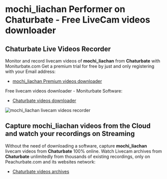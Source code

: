 # mochi_liachan Performer on Chaturbate - Free LiveCam videos downloader

## Chaturbate Live Videos Recorder

Monitor and record livecam videos of **mochi_liachan** from **Chaturbate** with Moniturbate.com
Get a premium trial for free by just and only registering with your Email address:
* [mochi_liachan Premium videos downloader](https://moniturbate.com/request-demo-licence-key.html)

Free livecam videos downloader - Moniturbate Software:
* [Chaturbate videos downloader](https://moniturbate.com/moniturbate-download-software.html)

![mochi_liachan livecam videos recorder](https://peachurnet.com/templates/moniturbate-software.png)


## Capture mochi_liachan videos from the Cloud and watch your recordings on Streaming

Without the need of downloading a software, capture **mochi_liachan** livecam videos from **Chaturbate** 100% online.
Watch Livecam archives from **Chaturbate** unlimitedly from thousands of existing recordings, only on Peachurbate.com and its websites network:
* [Chaturbate videos archives](https://peachurnet.com/)